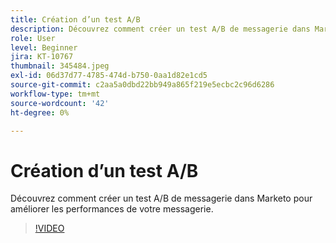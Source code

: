 ```yaml
---
title: Création d’un test A/B
description: Découvrez comment créer un test A/B de messagerie dans Marketo pour améliorer les performances de votre messagerie.
role: User
level: Beginner
jira: KT-10767
thumbnail: 345484.jpeg
exl-id: 06d37d77-4785-474d-b750-0aa1d82e1cd5
source-git-commit: c2aa5a0dbd22bb949a865f219e5ecbc2c96d6286
workflow-type: tm+mt
source-wordcount: '42'
ht-degree: 0%

---
```


# Création d’un test A/B

Découvrez comment créer un test A/B de messagerie dans Marketo pour améliorer les performances de votre messagerie.

>[!VIDEO](https://video.tv.adobe.com/v/345484/?quality=12&learn=on)
